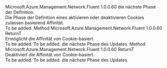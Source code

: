 <Type Name="IWithCookieBasedAffinity&lt;ReturnT&gt;" FullName="Microsoft.Azure.Management.Network.Fluent.HasCookieBasedAffinity.UpdateDefinition.IWithCookieBasedAffinity&lt;ReturnT&gt;">
  <TypeSignature Language="C#" Value="public interface IWithCookieBasedAffinity&lt;ReturnT&gt;" />
  <TypeSignature Language="ILAsm" Value=".class public interface auto ansi abstract IWithCookieBasedAffinity`1&lt;ReturnT&gt;" />
  <TypeSignature Language="DocId" Value="T:Microsoft.Azure.Management.Network.Fluent.HasCookieBasedAffinity.UpdateDefinition.IWithCookieBasedAffinity`1" />
  <TypeSignature Language="VB.NET" Value="Public Interface IWithCookieBasedAffinity(Of ReturnT)" />
  <TypeSignature Language="F#" Value="type IWithCookieBasedAffinity&lt;'ReturnT&gt; = interface" />
  <AssemblyInfo>
    <AssemblyName>Microsoft.Azure.Management.Network.Fluent</AssemblyName>
    <AssemblyVersion>1.0.0.60</AssemblyVersion>
  </AssemblyInfo>
  <TypeParameters>
    <TypeParameter Name="ReturnT" />
  </TypeParameters>
  <Interfaces />
  <Docs>
    <typeparam name="ReturnT">die nächste Phase der Definition.</typeparam>
    <summary>
            Die Phase der Definition eines aktivieren oder deaktivieren Cookies zulassen basierend Affinität.
            </summary>
    <remarks>To be added.</remarks>
  </Docs>
  <Members>
    <Member MemberName="WithCookieBasedAffinity">
      <MemberSignature Language="C#" Value="public ReturnT WithCookieBasedAffinity ();" />
      <MemberSignature Language="ILAsm" Value=".method public hidebysig newslot virtual instance !ReturnT WithCookieBasedAffinity() cil managed" />
      <MemberSignature Language="DocId" Value="M:Microsoft.Azure.Management.Network.Fluent.HasCookieBasedAffinity.UpdateDefinition.IWithCookieBasedAffinity`1.WithCookieBasedAffinity" />
      <MemberSignature Language="VB.NET" Value="Public Function WithCookieBasedAffinity () As ReturnT" />
      <MemberSignature Language="F#" Value="abstract member WithCookieBasedAffinity : unit -&gt; 'ReturnT" Usage="iWithCookieBasedAffinity.WithCookieBasedAffinity " />
      <MemberType>Method</MemberType>
      <AssemblyInfo>
        <AssemblyName>Microsoft.Azure.Management.Network.Fluent</AssemblyName>
        <AssemblyVersion>1.0.0.60</AssemblyVersion>
      </AssemblyInfo>
      <ReturnValue>
        <ReturnType>ReturnT</ReturnType>
      </ReturnValue>
      <Parameters />
      <Docs>
        <summary>
            Ermöglicht die Affinität von Cookie-basiert.
            </summary>
        <returns>To be added.</returns>
        <remarks>To be added.</remarks>
        <return>die nächste Phase des Updates.</return>
      </Docs>
    </Member>
    <Member MemberName="WithoutCookieBasedAffinity">
      <MemberSignature Language="C#" Value="public ReturnT WithoutCookieBasedAffinity ();" />
      <MemberSignature Language="ILAsm" Value=".method public hidebysig newslot virtual instance !ReturnT WithoutCookieBasedAffinity() cil managed" />
      <MemberSignature Language="DocId" Value="M:Microsoft.Azure.Management.Network.Fluent.HasCookieBasedAffinity.UpdateDefinition.IWithCookieBasedAffinity`1.WithoutCookieBasedAffinity" />
      <MemberSignature Language="VB.NET" Value="Public Function WithoutCookieBasedAffinity () As ReturnT" />
      <MemberSignature Language="F#" Value="abstract member WithoutCookieBasedAffinity : unit -&gt; 'ReturnT" Usage="iWithCookieBasedAffinity.WithoutCookieBasedAffinity " />
      <MemberType>Method</MemberType>
      <AssemblyInfo>
        <AssemblyName>Microsoft.Azure.Management.Network.Fluent</AssemblyName>
        <AssemblyVersion>1.0.0.60</AssemblyVersion>
      </AssemblyInfo>
      <ReturnValue>
        <ReturnType>ReturnT</ReturnType>
      </ReturnValue>
      <Parameters />
      <Docs>
        <summary>
            Deaktiviert die Affinität von Cookie-basiert.
            </summary>
        <returns>To be added.</returns>
        <remarks>To be added.</remarks>
        <return>die nächste Phase des Updates.</return>
      </Docs>
    </Member>
  </Members>
</Type>